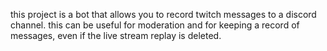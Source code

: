 this project is a bot that allows you to record twitch messages to a discord channel. 
this can be useful for moderation and for keeping a record of messages, even if the live stream replay is deleted.

